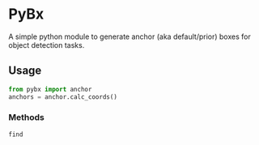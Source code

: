 # PyBx

A simple python module to generate anchor
(aka default/prior) boxes for object detection
tasks.


## Usage

```python
from pybx import anchor
anchors = anchor.calc_coords()
```

### Methods

`find` 


